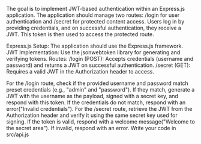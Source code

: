 The goal is to implement JWT-based authentication within an Express.js application. The application should manage two routes: /login for user authentication and /secret for protected content access. Users log in by providing credentials, and on successful authentication, they receive a JWT. This token is then used to access the protected route.

Express.js Setup: The application should use the Express.js framework.
JWT Implementation: Use the jsonwebtoken library for generating and verifying tokens.
Routes:
/login (POST): Accepts credentials (username and password) and returns a JWT on successful authentication.
/secret (GET): Requires a valid JWT in the Authorization header to access.

For the /login route, check if the provided username and password match preset credentials (e.g., "admin" and "password"). If they match, generate a JWT with the username as the payload, signed with a secret key, and respond with this token. If the credentials do not match, respond with an error("Invalid credentials").
For the /secret route, retrieve the JWT from the Authorization header and verify it using the same secret key used for signing. If the token is valid, respond with a welcome message("Welcome to the secret area"). If invalid, respond with an error.
Write your code in src/api.js